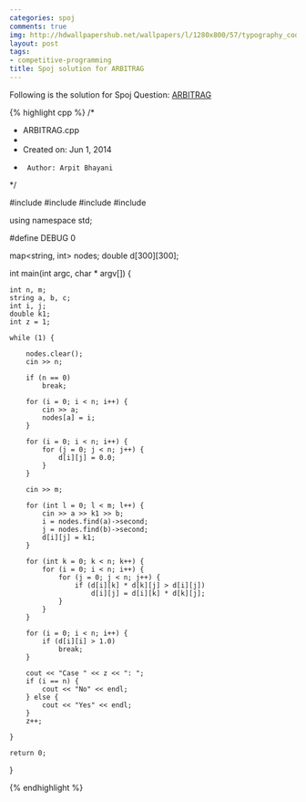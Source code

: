 ```yaml
---
categories: spoj
comments: true
img: http://hdwallpapershub.net/wallpapers/l/1280x800/57/typography_code_javascript_black_background_programmer_syntax_1280x800_56614.jpg
layout: post
tags:
- competitive-programming
title: Spoj solution for ARBITRAG
---
```


Following is the solution for Spoj Question: [ARBITRAG](http://www.spoj.com/problems/ARBITRAG/)

{% highlight cpp %}
/*
 * ARBITRAG.cpp
 *
 *  Created on: Jun 1, 2014
 *      Author: Arpit Bhayani
 */

#include <cstdio>
#include <cstdlib>
#include <iostream>
#include <map>

using namespace std;

#define DEBUG 0

map<string, int> nodes;
double d[300][300];

int main(int argc, char * argv[]) {

	int n, m;
	string a, b, c;
	int i, j;
	double k1;
	int z = 1;

	while (1) {

		nodes.clear();
		cin >> n;

		if (n == 0)
			break;

		for (i = 0; i < n; i++) {
			cin >> a;
			nodes[a] = i;
		}

		for (i = 0; i < n; i++) {
			for (j = 0; j < n; j++) {
				d[i][j] = 0.0;
			}
		}

		cin >> m;

		for (int l = 0; l < m; l++) {
			cin >> a >> k1 >> b;
			i = nodes.find(a)->second;
			j = nodes.find(b)->second;
			d[i][j] = k1;
		}

		for (int k = 0; k < n; k++) {
			for (i = 0; i < n; i++) {
				for (j = 0; j < n; j++) {
					if (d[i][k] * d[k][j] > d[i][j])
						d[i][j] = d[i][k] * d[k][j];
				}
			}
		}

		for (i = 0; i < n; i++) {
			if (d[i][i] > 1.0)
				break;
		}

		cout << "Case " << z << ": ";
		if (i == n) {
			cout << "No" << endl;
		} else {
			cout << "Yes" << endl;
		}
		z++;

	}

	return 0;
}

{% endhighlight %}